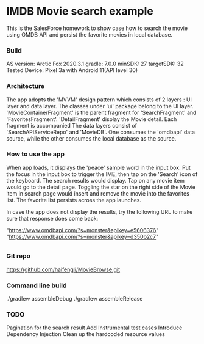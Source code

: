 
IMDB Movie search example
=======================================================
This is the SalesForce homework to show case how to search the movie using OMDB API and persist the favorite movies in local database.

### Build
AS version: Arctic Fox 2020.3.1
gradle: 7.0.0
minSDK: 27
targetSDK: 32
Tested Device:  Pixel 3a with Android 11(API level 30)

### Architecture
The app adopts the 'MVVM' design pattern which consists of 2 layers : UI layer and data layer.
The classes under 'ui' package belong to the UI layer. 'MovieContainerFragment' is the parent fragment for 'SearchFragment' and
'FavoritesFragment'. 'DetailFragment' display the Movie detail. Each fragment is accompanied 
The data layers consist of 'SearchAPIServiceRepo' and 'MovieDB'. One consumes the 'omdbapi' data source, while the other
consumes the local database as the source.


### How to use the app
When app loads, it displays the 'peace' sample word in the input box. Put the focus in the input box to trigger the IME, then
tap on the 'Search' icon of the keyboard. The search results would display. Tap on any movie item would go
to the detail page. Toggling the star on the right side of the Movie item in search page would insert and remove the movie into the favorites list.
The favorite list persists across the app launches.

In case the app does not display the results, try the following URL to make sure that response does come back:

"https://www.omdbapi.com/?s=monster&apikey=e5606376"
"https://www.omdbapi.com/?s=monster&apikey=d350b2c7"

######  

### Git repo
https://github.com/haifengli/MovieBrowse.git

### Command line build
./gradlew assembleDebug
./gradlew assembleRelease


### TODO

Pagination for the search result
Add Instrumental test cases
Introduce Dependency Injection
Clean up the hardcoded resource values

